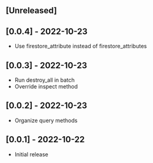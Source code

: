 ## [Unreleased]

## [0.0.4] - 2022-10-23

- Use firestore_attribute instead of firestore_attributes

## [0.0.3] - 2022-10-23

- Run destroy_all in batch
- Override inspect method 

## [0.0.2] - 2022-10-23

- Organize query methods 

## [0.0.1] - 2022-10-22

- Initial release
